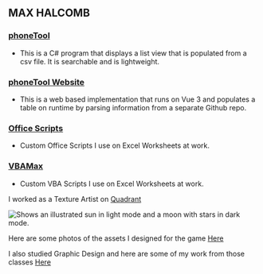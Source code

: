 ## MAX HALCOMB

### [phoneTool](https://github.com/dirtydanisreal/phoneTool)  
  - This is a C# program that displays a list view that is populated from a csv file. It is searchable and is lightweight.

### [phoneTool Website](https://github.com/dirtydanisreal/dirtydanisreal.github.io)
  - This is a web based implementation that runs on Vue 3 and populates a table on runtime by parsing information from a separate Github repo.

### [Office Scripts](https://github.com/dirtydanisreal/OfficeScripts)
  - Custom Office Scripts I use on Excel Worksheets at work.

### [VBAMax](https://github.com/dirtydanisreal/VBAmax)
  - Custom VBA Scripts I use on Excel Worksheets at work.




I worked as a Texture Artist on [Quadrant](https://store.steampowered.com/app/365320/Quadrant/)


<picture>
  <source media="(prefers-color-scheme: dark)" srcset="https://shared.fastly.steamstatic.com/store_item_assets/steam/apps/365320/header.jpg">
  <source media="(prefers-color-scheme: light)" srcset="https://shared.fastly.steamstatic.com/store_item_assets/steam/apps/365320/header.jpg">
  <img alt="Shows an illustrated sun in light mode and a moon with stars in dark mode." src="https://shared.fastly.steamstatic.com/store_item_assets/steam/apps/365320/header.jpg?t=1484599110">
</picture>



Here are some photos of the assets I designed for the game [Here](https://flic.kr/s/aHBqjC5NFR)

I also studied Graphic Design and here are some of my work from those classes [Here](https://flic.kr/s/aHBqjC5NFL)
<!--
**dirtydanisreal/dirtydanisreal** is a ✨ _special_ ✨ repository because its `README.md` (this file) appears on your GitHub profile.

Here are some ideas to get you started:

- 🔭 I’m currently working on ...
- 🌱 I’m currently learning ...
- 👯 I’m looking to collaborate on ...
- 🤔 I’m looking for help with ...
- 💬 Ask me about ...
- 📫 How to reach me: ...
- 😄 Pronouns: ...
- ⚡ Fun fact: ...
-->
